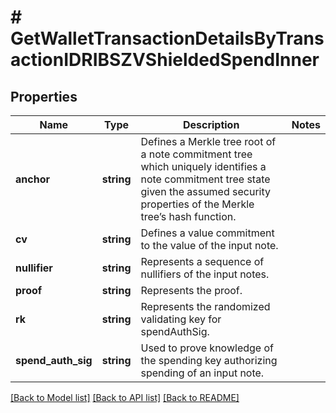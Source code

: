 # # GetWalletTransactionDetailsByTransactionIDRIBSZVShieldedSpendInner

## Properties

Name | Type | Description | Notes
------------ | ------------- | ------------- | -------------
**anchor** | **string** | Defines a Merkle tree root of a note commitment tree which uniquely identifies a note commitment tree state given the assumed security properties of the Merkle tree’s  hash function. |
**cv** | **string** | Defines a value commitment to the value of the input note. |
**nullifier** | **string** | Represents a sequence of nullifiers of the input notes. |
**proof** | **string** | Represents the proof. |
**rk** | **string** | Represents the randomized validating key for spendAuthSig. |
**spend_auth_sig** | **string** | Used to prove knowledge of the spending key authorizing spending of an input note. |

[[Back to Model list]](../../README.md#models) [[Back to API list]](../../README.md#endpoints) [[Back to README]](../../README.md)
